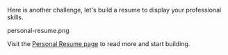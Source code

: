 Here is another challenge,
let's build a resume
to display your professional
skills.

<image>personal-resume.png</image>

Visit the [Personal Resume page](https://courses.bigbinaryacademy.com/projects/personal-resume/) to read more and start building.

